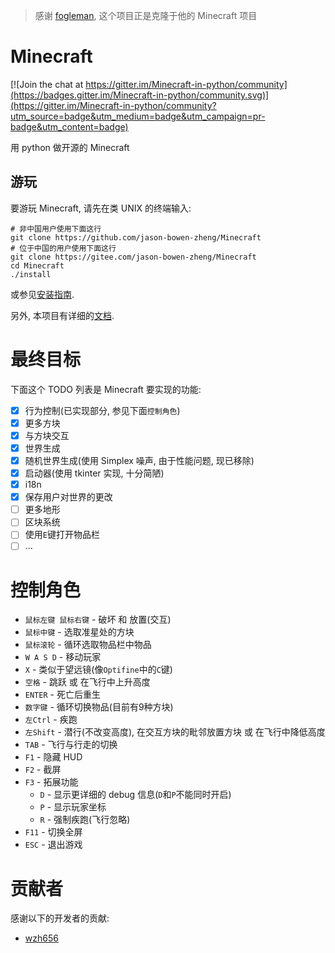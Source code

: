 > 感谢 [fogleman](https://github.com/fogleman/Minecraft), 这个项目正是克隆于他的 Minecraft 项目

# Minecraft

[![Join the chat at https://gitter.im/Minecraft-in-python/community](https://badges.gitter.im/Minecraft-in-python/community.svg)](https://gitter.im/Minecraft-in-python/community?utm_source=badge&utm_medium=badge&utm_campaign=pr-badge&utm_content=badge)

用 python 做开源的 Minecraft

## 游玩
要游玩 Minecraft, 请先在类 UNIX 的终端输入:
```shell
# 非中国用户使用下面这行
git clone https://github.com/jason-bowen-zheng/Minecraft
# 位于中国的用户使用下面这行
git clone https://gitee.com/jason-bowen-zheng/Minecraft
cd Minecraft
./install
```
或参见[安装指南](docs/guide.md).

另外, 本项目有详细的[文档](docs/README.md).

# 最终目标
下面这个 TODO 列表是 Minecraft 要实现的功能:

- [x] 行为控制(已实现部分, 参见下面`控制角色`)
- [x] 更多方块
- [x] 与方块交互
- [x] 世界生成
- [x] 随机世界生成(使用 Simplex 噪声, 由于性能问题, 现已移除)
- [x] 启动器(使用 tkinter 实现, 十分简陋)
- [x] i18n
- [x] 保存用户对世界的更改
- [ ] 更多地形
- [ ] 区块系统
- [ ] 使用`E`键打开物品栏
- [ ] ...

# 控制角色
- `鼠标左键 鼠标右键` - 破坏 和 放置(交互)
- `鼠标中键` - 选取准星处的方块
- `鼠标滚轮` - 循环选取物品栏中物品
- `W A S D` - 移动玩家
- `X` - 类似于望远镜(像`Optifine`中的`C`键)
- `空格` - 跳跃 或 在飞行中上升高度
- `ENTER` - 死亡后重生
- `数字键` - 循环切换物品(目前有9种方块)
- `左Ctrl` - 疾跑
- `左Shift` - 潜行(不改变高度), 在交互方块的毗邻放置方块 或 在飞行中降低高度
- `TAB` - 飞行与行走的切换
- `F1` - 隐藏 HUD
- `F2` - 截屏
- `F3` - 拓展功能
  - `D` - 显示更详细的 debug 信息(`D`和`P`不能同时开启)
  - `P` - 显示玩家坐标
  - `R` - 强制疾跑(飞行忽略)
- `F11` - 切换全屏
- `ESC` - 退出游戏

# 贡献者
感谢以下的开发者的贡献:

- [wzh656](https://github.com/wzh656)
